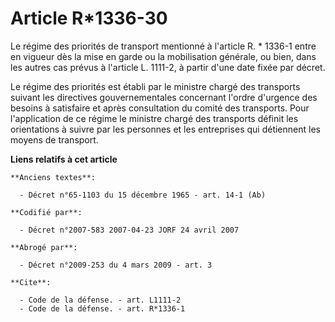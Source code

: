 # Article R*1336-30

Le régime des priorités de transport mentionné à l'article R. * 1336-1 entre en vigueur dès la mise en garde ou la
mobilisation générale, ou bien, dans les autres cas prévus à l'article L. 1111-2, à partir d'une date fixée par décret. 

Le régime des priorités est établi par le ministre chargé des transports suivant les directives gouvernementales concernant
l'ordre d'urgence des besoins à satisfaire et après consultation du comité des transports. Pour l'application de ce régime le
ministre chargé des transports définit les orientations à suivre par les personnes et les entreprises qui détiennent les
moyens de transport.

**Liens relatifs à cet article**

	**Anciens textes**:

	  - Décret n°65-1103 du 15 décembre 1965 - art. 14-1 (Ab)

	**Codifié par**:

	  - Décret n°2007-583 2007-04-23 JORF 24 avril 2007

	**Abrogé par**:

	  - Décret n°2009-253 du 4 mars 2009 - art. 3

	**Cite**:

	  - Code de la défense. - art. L1111-2
	  - Code de la défense. - art. R*1336-1

